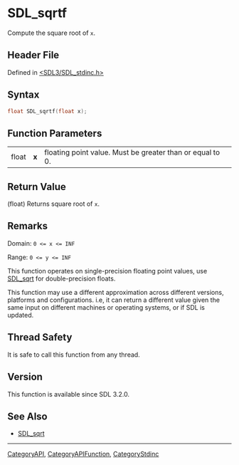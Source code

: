 # SDL_sqrtf

Compute the square root of `x`.

## Header File

Defined in [<SDL3/SDL_stdinc.h>](https://github.com/libsdl-org/SDL/blob/main/include/SDL3/SDL_stdinc.h)

## Syntax

```c
float SDL_sqrtf(float x);
```

## Function Parameters

|       |       |                                                           |
| ----- | ----- | --------------------------------------------------------- |
| float | **x** | floating point value. Must be greater than or equal to 0. |

## Return Value

(float) Returns square root of `x`.

## Remarks

Domain: `0 <= x <= INF`

Range: `0 <= y <= INF`

This function operates on single-precision floating point values, use
[SDL_sqrt](SDL_sqrt) for double-precision floats.

This function may use a different approximation across different versions,
platforms and configurations. i.e, it can return a different value given
the same input on different machines or operating systems, or if SDL is
updated.

## Thread Safety

It is safe to call this function from any thread.

## Version

This function is available since SDL 3.2.0.

## See Also

- [SDL_sqrt](SDL_sqrt)

----
[CategoryAPI](CategoryAPI), [CategoryAPIFunction](CategoryAPIFunction), [CategoryStdinc](CategoryStdinc)

